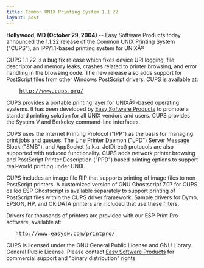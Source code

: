 ```yaml
---
title: Common UNIX Printing System 1.1.22
layout: post
---
```


<P><B>Hollywood, MD (October 29, 2004)</B> -- Easy Software Productstoday announced the 1.1.22 release of the Common UNIX PrintingSystem ("CUPS"), an IPP/1.1-based printing system forUNIXÂ®</P><P>CUPS 1.1.22 is a bug fix release which fixes device URIlogging, file descriptor and memory leaks, crashes related toprinter browsing, and error handling in the browsing code. Thenew release also adds support for PostScript files from otherWindows PostScript drivers. CUPS is available at:</P><PRE>    <A HREF="http://www.cups.org/">http://www.cups.org/</A></PRE><P>CUPS provides a portable printing layer forUNIXÂ®-based operating systems. It has beendeveloped by <A HREF="http://www.easysw.com/">Easy SoftwareProducts</A> to promote a standard printing solution for allUNIX vendors and users. CUPS provides the System V and Berkeleycommand-line interfaces.</P><P>CUPS uses the Internet Printing Protocol ("IPP") as the basisfor managing print jobs and queues. The Line Printer Daemon("LPD") Server Message Block ("SMB"), and AppSocket (a.k.a.JetDirect) protocols are also supported with reducedfunctionality. CUPS adds network printer browsing and PostScriptPrinter Description ("PPD") based printing options to supportreal-world printing under UNIX.</P><P>CUPS includes an image file RIP that supports printing ofimage files to non-PostScript printers.  A customized version ofGNU Ghostscript 7.07 for CUPS called ESP Ghostscript isavailable separately to support printing of PostScript fileswithin the CUPS driver framework.  Sample drivers for Dymo,EPSON, HP, and OKIDATA printers are included that use thesefilters.</P><P>Drivers for thousands of printers are provided with our ESPPrint Pro software, available at:<UL><PRE><A HREF="http://www.easysw.com/printpro/">http://www.easysw.com/printpro/</A></PRE></UL><P>CUPS is licensed under the GNU General Public License and GNULibrary General Public License.  Please contact<A HREF="mailto:info@easysw.com">Easy Software Products</A> forcommercial support and "binary distribution" rights.

